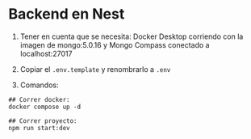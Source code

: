 
# Backend en Nest

1. Tener en cuenta que se necesita:
Docker Desktop corriendo con la imagen de mongo:5.0.16 y Mongo Compass conectado a localhost:27017

2. Copiar el ```.env.template``` y renombrarlo a ```.env```

3. Comandos:

```
## Correr docker:
docker compose up -d

## Correr proyecto:
npm run start:dev

```





